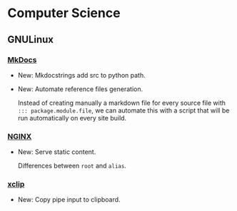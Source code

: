 # Computer Science

## GNULinux

### [MkDocs](mkdocs.md)

* New: Mkdocstrings add src to python path.
* New: Automate reference files generation.

    Instead of creating manually a markdown file for every source file with
    `::: package.module.file`, we can automate this with a script that will be
    run automatically on every site build.
    

### [NGINX](nginx.md)

* New: Serve static content.

    Differences between `root` and `alias`.
    

### [xclip](xclip.md)

* New: Copy pipe input to clipboard.